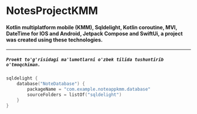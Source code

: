 # NotesProjectKMM

#### Kotlin multiplatform mobile (KMM), Sqldelight, Kotlin coroutine, MVI,  DateTime for IOS and Android, Jetpack Compose and SwiftUi,  a project was created using these technologies.
-----------------------------------

##### `Proekt to'g'risidagi ma'lumotlarni o'zbek tilida tushuntirib o'tmoqchiman.`

```kotlin
sqldelight {
    database("NoteDatabase") {
        packageName = "com.example.noteappkmm.database"
        sourceFolders = listOf("sqldelight")
    }
}
```
